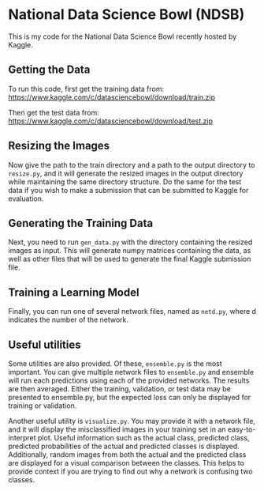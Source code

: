 # National Data Science Bowl (NDSB)

This is my code for the National Data Science Bowl recently hosted by Kaggle.

## Getting the Data
To run this code, first get the training data from:
https://www.kaggle.com/c/datasciencebowl/download/train.zip

Then get the test data from:
https://www.kaggle.com/c/datasciencebowl/download/test.zip

## Resizing the Images
Now give the path to the train directory and a path to the output directory
to `resize.py`, and it will generate the resized images in the output
directory while maintaining the same directory structure.  Do the same for
the test data if you wish to make a submission that can be submitted to 
Kaggle for evaluation.

## Generating the Training Data
Next, you need to run `gen_data.py` with the directory containing the resized
images as input.  This will generate numpy matrices containing the data, as
well as other files that will be used to generate the final Kaggle submission
file.

## Training a Learning Model
Finally, you can run one of several network files, named as `netd.py`, where d
indicates the number of the network.

## Useful utilities
Some utilities are also provided.  Of these, `ensemble.py` is the most important.
You can give multiple network files to `ensemble.py` and ensemble will run each
predictions using each of the provided networks.  The results are then averaged.
Either the training, validation, or test data may be presented to ensemble.py,
but the expected loss can only be displayed for training or validation.

Another useful utility is `visualize.py`.  You may provide it with a network file,
and it will display the misclassified images in your training set in an
easy-to-interpret plot.  Useful information such as the actual class, predicted
class, predicted probabilities of the actual and predicted classes is displayed.
Additionally, random images from both the actual and the predicted class are
displayed for a visual comparison between the classes.  This helps to provide
context if you are trying to find out why a network is confusing two classes.
